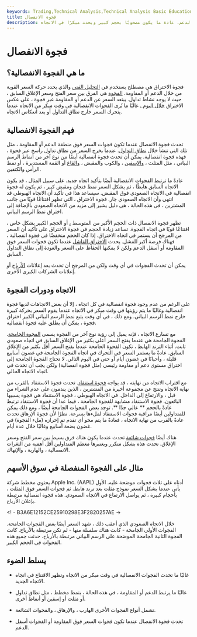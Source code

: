 ```yaml
---
keywords: Trading,Technical Analysis,Technical Analysis Basic Education
title: فجوة الانفصال
description: فجوة الانفصال هي فجوة سعرية من خلال المقاومة أو الدعم. عادة ما يكون مصحوبًا بحجم كبير ويحدث مبكرًا في الاتجاه.
---
```


# فجوة الانفصال
## ما هي الفجوة الانفصالية؟

فجوة الاختراق هي مصطلح يستخدم في [التحليل الفني](/technicalanalysis) والذي يحدد حركة السعر القوية من خلال الدعم أو المقاومة. [الفجوة](/gapping) هي الفرق بين سعر الفتح وسعر الإغلاق السابق ، حيث لا يوجد نشاط تداول. يبتعد السعر عن الدعم أو المقاومة عبر فجوة ، على عكس الاختراق [خلال اليوم .](/intraday) غالبًا ما تُرى الفجوات الانفصالية في وقت مبكر من الاتجاه عندما يتحرك السعر خارج نطاق التداول أو بعد انعكاس الاتجاه.

## فهم الفجوة الانفصالية

تحدث فجوة الانفصال عندما تكون فجوات السعر فوق منطقة الدعم أو المقاومة ، مثل تلك التي تنشأ خلال [نطاق التداول](/tradingrange). عندما يخرج السعر من نطاق تداول راسخ عبر فجوة ، فهذه فجوة انفصالية. يمكن أن تحدث فجوة انفصالية أيضًا من نوع آخر من أنماط الرسم البياني ، مثل المثلث ، [والإسفين](/wedge) ، والكوب والمقبض ، [والقاع](/roundingbottom) أو القمة المستديرة ، أو نمط الرأس والكتفين.

عادةً ما ترتبط الفجوات الانفصالية أيضًا بتأكيد اتجاه جديد. على سبيل المثال ، قد يكون الاتجاه السابق هابطًا ، ثم يشكل السعر نمط فنجان ومقبض كبير ، ثم يكون له فجوة انفصالية في الاتجاه الصعودي فوق المقبض. سيساعد هذا في تأكيد أن الاتجاه الهبوطي قد انتهى وأن الاتجاه الصعودي جار. فجوة الاختراق ، التي تظهر اقتناعًا قويًا من جانب المشترين ، في هذه الحالة ، هي دليل يشير إلى مزيد من الاتجاه الصعودي بالإضافة إلى اختراق نمط الرسم البياني.

تظهر فجوة الانفصال ذات الحجم الأكبر من المتوسط [،](/volume) أو الحجم الكبير بشكل خاص ، اقتناعًا قويًا في اتجاه الفجوة. تساعد زيادة الحجم في فجوة الاختراق على تأكيد أن السعر من المرجح أن يستمر في اتجاه الاختراق. إذا كان الحجم منخفضًا في فجوة انفصالية ، فهناك فرصة أكبر للفشل. يحدث [الاختراق الفاشل](/failedbreak) عندما تكون فجوات السعر فوق المقاومة أو أسفل الدعم ولكن لا يمكنها الحفاظ على السعر والعودة إلى نطاق التداول السابق.

يمكن أن تحدث الفجوات في أي وقت ولكن من المرجح أن تحدث بعد إعلانات [الأرباح](/earnings) أو إعلانات الشركات الكبرى الأخرى.

## الاتجاه ودورات الفجوة

على الرغم من عدم وجود فجوة انفصالية في كل اتجاه ، إلا أن بعض الاتجاهات لديها فجوة انفصالية وغالبًا ما يتم رؤيتها في وقت مبكر في الاتجاه عندما يقوم السعر بحركة كبيرة خارج نمط الرسم البياني. ومع ذلك ، في أي وقت يتبع نمط الرسم البياني الكبير اختراق فجوة ، يمكن أن يطلق عليه فجوة انفصالية.

مع تسارع الاتجاه ، فإنه يميل إلى رؤية نوع آخر من الفجوة يسمى [الفجوة الجامحة](/runawaygap). الفجوة الجامحة هي عندما يفتح السعر أعلى بكثير من الإغلاق السابق في اتجاه صعودي ثابت. أثناء الترند الهابط ، تكون الفجوة الجامحة عندما يفتح السعر أقل بكثير من الإغلاق السابق. عادةً ما يستمر السعر في التحرك في اتجاه الفجوة الجامحة في غضون أسابيع قليلة ، وأحيانًا في غضون أيام أو حتى في اليوم التالي. لا تحتاج الفجوة الجامحة إلى اختراق مستوى دعم أو مقاومة رئيسي (مثل فجوة انفصالية) ولكن يجب أن تحدث في اتجاه الاتجاه الحالي.

مع اقتراب الاتجاه من نهايته ، قد يواجه [فجوة استنفاد](/exhaustiongap). تحدث فجوة الاستنفاد بالقرب من نهاية الاتجاه وتنتج عن مجموعة أخيرة من المشترين ، الذين يندمون على عدم الشراء من قبل ، والارتفاع إلى الداخل. في الاتجاه الهبوطي ، فجوة الاستنفاد هي فجوة يسببها البائعون. فجوة الاستنفاد مشابهة للفجوة الجامحة ، فيما عدا أن فجوة الاستنفاد ترتبط عادةً بالحجم ** عالي جدًا **. توجد بعض الفجوات الجامحة أيضًا ، ومع ذلك يمكن للمتداولين أيضًا مراقبة فجوات الاستنفاد لملءها بسرعة. نظرًا لأن فجوة الإرهاق تحدث عادةً بالقرب من نهاية الاتجاه ، فعادةً ما يتم محو أي تقدم تم إحرازه (ملء الفجوة) في غضون بضعة أسابيع وغالبًا خلال عدة أيام.

هناك أيضًا [فجوات شائعة](/commongap) تحدث عندما يكون هناك فرق بسيط بين سعر الفتح وسعر الإغلاق. تحدث هذه بشكل متكرر ويعتبرها معظم المتداولين أقل أهمية من الثغرات الانفصالية ، والهاربة ، والإنهاك.

## مثال على الفجوة المنفصلة في سوق الأسهم

يحتوي مخطط شركة Apple Inc. (AAPL) أدناه على ثلاث فجوات موضحة عليه. الأول يأتي عندما يشكل السعر نموذج مثلث بعد ترند هابط. ثم فجوات السعر فوق المثلث ، بأحجام كبيرة ، ثم يواصل الارتفاع في الاتجاه الصعودي. هذه فجوة انفصالية مرتبطة بإعلان الأرباح.

<! - B3A6E12152CE25910298E3F2820257AE ->

خلال الاتجاه الصعودي الذي أعقب ذلك ، شهد السعر أيضًا بعض الفجوات الجامحة. الفجوات الأولى الجامحة - كانت هناك سلسلة منها - لم تكن مرتبطة بالأرباح. كانت الفجوة الثانية الجامحة الموضحة على الرسم البياني مرتبطة بالأرباح. حدثت جميع هذه الفجوات في الحجم الكبير.

## يسلط الضوء

- غالبًا ما تحدث الفجوات الانفصالية في وقت مبكر من الاتجاه وتظهر الاقتناع في اتجاه الاتجاه الجديد.

- غالبًا ما يرتبط الدعم أو المقاومة ، في هذه الحالة ، بنمط مخطط ، مثل نطاق تداول أو مثلث أو إسفين أو أنماط أخرى.

- تشمل أنواع الفجوات الأخرى الهارب ، والإرهاق ، والفجوات الشائعة.

- تحدث فجوة الانفصال عندما تكون فجوات السعر فوق المقاومة أو الفجوات أسفل الدعم.

